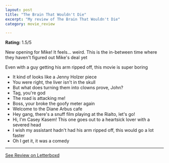 ```yaml
---
layout: post
title: "The Brain That Wouldn't Die"
excerpt: "My review of The Brain That Wouldn't Die"
category: movie_review

---
```


**Rating:** 1.5/5

New opening for Mike! It feels... weird. This is the in-between time where they haven't figured out Mike's deal yet

Even with a guy getting his arm ripped off, this movie is super boring

* It kind of looks like a Jenny Holzer piece
* You were right, the liver isn't in the skull
* But what does turning them into clowns prove, John?
* Tag, you're god
* The road is attacking me!
* Boss, your broke the goofy meter again
* Welcome to the Diane Arbus cafe
* Hey gang, there's a snuff film playing at the Rialto, let's go!
* Hi, I'm Casey Kasem! This one goes out to a heartsick lover with a severed head
* I wish my assistant hadn't had his arm ripped off, this would go a lot faster
* Oh I get it, it was a comedy

<hr>

[See Review on Letterboxd](https://boxd.it/5aKhKn)
